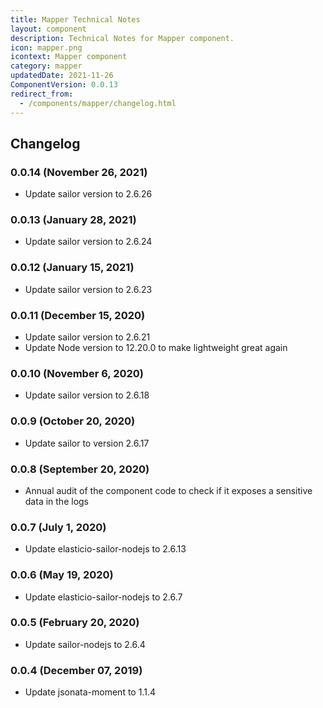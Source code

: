 ```yaml
---
title: Mapper Technical Notes
layout: component
description: Technical Notes for Mapper component.
icon: mapper.png
icontext: Mapper component
category: mapper
updatedDate: 2021-11-26
ComponentVersion: 0.0.13
redirect_from:
  - /components/mapper/changelog.html
---
```


## Changelog

### 0.0.14 (November 26, 2021)

* Update sailor version to 2.6.26

### 0.0.13 (January 28, 2021)

* Update sailor version to 2.6.24

### 0.0.12 (January 15, 2021)

* Update sailor version to 2.6.23

### 0.0.11 (December 15, 2020)

* Update sailor version to 2.6.21
* Update Node version to 12.20.0 to make lightweight great again

### 0.0.10 (November 6, 2020)

* Update sailor version to 2.6.18

### 0.0.9 (October 20, 2020)

* Update sailor to version 2.6.17

### 0.0.8 (September 20, 2020)

* Annual audit of the component code to check if it exposes a sensitive data in the logs

### 0.0.7 (July 1, 2020)

* Update elasticio-sailor-nodejs to 2.6.13

### 0.0.6 (May 19, 2020)

* Update elasticio-sailor-nodejs to 2.6.7

### 0.0.5 (February 20, 2020)

* Update sailor-nodejs to 2.6.4

### 0.0.4 (December 07, 2019)

* Update jsonata-moment to 1.1.4

